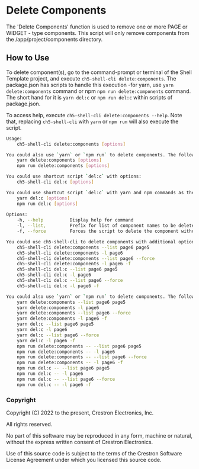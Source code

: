 # Delete Components

The 'Delete Components' function is used to remove one or more PAGE or WIDGET - type components. This script will only remove components from the /app/project/components directory.

## How to Use

To delete component(s), go to the command-prompt or terminal of the Shell Template project, and execute `ch5-shell-cli delete:components`.
The package.json has scripts to handle this execution -for yarn, use `yarn delete:components` command or npm  `npm run delete:components` command. The short hand for it is `yarn del:c` or `npm run del:c` within scripts of package.json.

To access help, execute `ch5-shell-cli delete:components --help`. Note that, replacing `ch5-shell-cli` with `yarn` or `npm run` will also execute the script.

```bash
Usage: 
    ch5-shell-cli delete:components [options]

You could also use `yarn` or `npm run` to delete components. The following are the commands:
    yarn delete:components [options]
    npm run delete:components [options]

You could use shortcut script `del:c` with options:
    ch5-shell-cli del:c [options]

You could use shortcut script `del:c` with yarn and npm commands as the following:
    yarn del:c [options]
    npm run del:c [options]
    
Options:
    -h, --help          Display help for command
    -l, --list,         Prefix for list of component names to be deleted
    -f, --force         Forces the script to delete the component without asking for a confirmation

You could use ch5-shell-cli to delete components with additional options. The following are some examples:
    ch5-shell-cli delete:components --list page6 page5
    ch5-shell-cli delete:components -l page6
    ch5-shell-cli delete:components --list page6 --force
    ch5-shell-cli delete:components -l page6 -f
    ch5-shell-cli del:c --list page6 page5
    ch5-shell-cli del:c -l page6
    ch5-shell-cli del:c --list page6 --force
    ch5-shell-cli del:c -l page6 -f

You could also use `yarn` or `npm run` to delete components. The following are the commands:
    yarn delete:components --list page6 page5
    yarn delete:components -l page6
    yarn delete:components --list page6 --force
    yarn delete:components -l page6 -f
    yarn del:c --list page6 page5
    yarn del:c -l page6
    yarn del:c --list page6 --force
    yarn del:c -l page6 -f
    npm run delete:components -- --list page6 page5
    npm run delete:components -- -l page6
    npm run delete:components -- --list page6 --force
    npm run delete:components -- -l page6 -f
    npm run del:c -- --list page6 page5
    npm run del:c -- -l page6
    npm run del:c -- --list page6 --force
    npm run del:c -- -l page6 -f

```

### Copyright

Copyright (C) 2022 to the present, Crestron Electronics, Inc.

All rights reserved.

No part of this software may be reproduced in any form, machine
or natural, without the express written consent of Crestron Electronics.

Use of this source code is subject to the terms of the Crestron Software License Agreement
under which you licensed this source code.